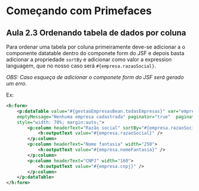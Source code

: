 # Começando com Primefaces
## Aula 2.3 Ordenando tabela de dados por coluna

Para ordenar uma tabela por coluna primeiramente deve-se adicionar a o componente datatable dentro do componete form do JSF e depois basta adicionar a propriedade `sortBy` e adicionar como valor a expression languagem, que no nosso caso será `#{empresa.razaoSocial}`.

_OBS: Caso esqueça de adicionar o componete form do JSF será gerado um erro._

Ex:

```xml
<h:form>
    <p:dataTable value="#{gestaoEmpresasBean.todasEmpresas}" var="empresa"
    emptyMessage="Nenhuma empresa cadastrada" paginator="true"  paginatorPosition="bottom"
    style="width: 70%; margin:auto;">
        <p:column headerText="Razão social" sortBy="#{empresa.razaoSocial}">
            <h:outputText value="#{empresa.razaoSocial}" />
        </p:column>
        <p:column headerText="Nome fantasia" width="250">
            <h:outputText value="#{empresa.nomeFantasia}" />
        </p:column>
        <p:column headerText="CNPJ" width="160">
            <h:outputText value="#{empresa.cnpj}" />
        </p:column>
    </p:dataTable>
</h:form>
```
